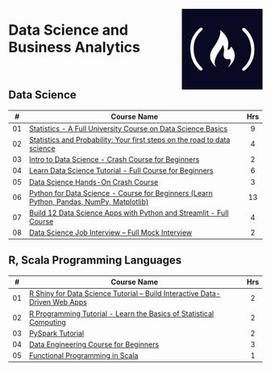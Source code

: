 <a href="https://freecodecamp.com/"><img align="right" width="160" src="/logos/freecodecamp.png"></img></a>

# Data Science and Business Analytics

<br>

## Data Science

<table>
    <thead>
        <tr>
<th width="25px">#</th>
<th width="1200px">Course Name</th>
<th width="25px">Hrs</th>
        </tr>
    </thead>
    <tbody>
            <tr>
<td align="center">01</td>
<td align="left"><a href="https://youtube.com/watch?v=xxpc-HPKN28">Statistics - A Full University Course on Data Science Basics</a></td>
<td align="center">9</td>
            </tr>
            <tr>
<td align="center">02</td>
<td align="left"><a href="https://youtube.com/watch?v=w1Aozoynr6M">Statistics and Probability: Your first steps on the road to data science</a></td>
<td align="center">4</td>
            </tr>
            <tr>
<td align="center">03</td>
<td align="left"><a href="https://youtube.com/watch?v=N6BghzuFLIg">Intro to Data Science - Crash Course for Beginners</a></td>
<td align="center">2</td>
            </tr>
            <tr>
<td align="center">04</td>
<td align="left"><a href="https://youtube.com/watch?v=ua-CiDNNj30">Learn Data Science Tutorial - Full Course for Beginners</a></td>
<td align="center">6</td>
            </tr>
            <tr>
<td align="center">05</td>
<td align="left"><a href="https://youtube.com/watch?v=XU5pw3QRYjQ">Data Science Hands-On Crash Course</a></td>
<td align="center">3</td>
            </tr>
            <tr>
<td align="center">06</td>
<td align="left"><a href="https://youtube.com/watch?v=LHBE6Q9XlzI">Python for Data Science - Course for Beginners (Learn Python, Pandas, NumPy, Matplotlib)</a></td>
<td align="center">13</td>
            </tr>
            <tr>
<td align="center">07</td>
<td align="left"><a href="https://youtube.com/watch?v=JwSS70SZdyM">Build 12 Data Science Apps with Python and Streamlit - Full Course</a></td>
<td align="center">4</td>
            </tr>
            <tr>
<td align="center">08</td>
<td align="left"><a href="https://www.youtube.com/watch?v=sD468LfeVdc">Data Science Job Interview – Full Mock Interview</a></td>
<td align="center">2</td>
            </tr>
    </tbody>
</table>

## R, Scala Programming Languages

<table>
    <thead>
        <tr>
<th width="25px">#</th>
<th width="1200px">Course Name</th>
<th width="25px">Hrs</th>
        </tr>
    </thead>
    <tbody>
            <tr>
<td align="center">01</td>
<td align="left"><a href="https://youtube.com/watch?v=9uFQECk30kA">R Shiny for Data Science Tutorial – Build Interactive Data-Driven Web Apps</a></td>
<td align="center">2</td>
            </tr>
            <tr>
<td align="center">02</td>
<td align="left"><a href="https://youtube.com/watch?v=_V8eKsto3Ug">R Programming Tutorial - Learn the Basics of Statistical Computing</a></td>
<td align="center">2</td>
            </tr>
            <tr>
<td align="center">03</td>
<td align="left"><a href="https://youtube.com/watch?v=_C8kWso4ne4">PySpark Tutorial</a></td>
<td align="center">2</td>
            </tr>
            <tr>
<td align="center">04</td>
<td align="left"><a href="https://youtube.com/watch?v=PHsC_t0j1dU">Data Engineering Course for Beginners</a></td>
<td align="center">3</td>
            </tr>
            <tr>
<td align="center">05</td>
<td align="left"><a href="https://youtube.com/watch?v=R0jVqeYzs9c">Functional Programming in Scala</a></td>
<td align="center">1</td>
            </tr>
    </tbody>
</table>
